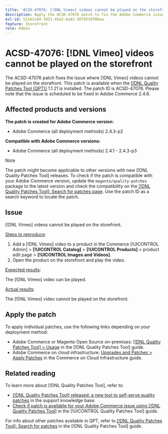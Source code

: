 ```yaml
---
title: 'ACSD-47076: [!DNL Vimeo] videos cannot be played on the storefront'
description: Apply the ACSD-47076 patch to fix the Adobe Commerce issue where [!DNL Vimeo] videos cannot be played on the storefront.
exl-id: 52161c0d-3d51-45a3-ba41-36f955df0bea
feature: Storefront
role: Admin
---
```

# ACSD-47076: [!DNL Vimeo] videos cannot be played on the storefront

The ACSD-47076 patch fixes the issue where [!DNL Vimeo] videos cannot be played on the storefront. This patch is available when the [[!DNL Quality Patches Tool (QPT)]](https://experienceleague.adobe.com/en/docs/commerce-knowledge-base/kb/announcements/commerce-announcements/magento-quality-patches-released-new-tool-to-self-serve-quality-patches) 1.1.21 is installed. The patch ID is ACSD-47076. Please note that the issue is scheduled to be fixed in Adobe Commerce 2.4.6.

## Affected products and versions

**The patch is created for Adobe Commerce version:**

* Adobe Commerce (all deployment methods) 2.4.3-p2

**Compatible with Adobe Commerce versions:**

* Adobe Commerce (all deployment methods) 2.4.1 - 2.4.3-p3

>[!NOTE]
>
>The patch might become applicable to other versions with new [!DNL Quality Patches Tool] releases. To check if the patch is compatible with your Adobe Commerce version, update the `magento/quality-patches` package to the latest version and check the compatibility on the [[!DNL Quality Patches Tool]: Search for patches page](https://experienceleague.adobe.com/tools/commerce-quality-patches/index.html). Use the patch ID as a search keyword to locate the patch.

## Issue

[!DNL Vimeo] videos cannot be played on the storefront.

<u>Steps to reproduce</u>:

1. Add a [!DNL Vimeo] video to a product in the Commerce [!UICONTROL Admin] > **[!UICONTROL Catalog]** > **[!UICONTROL Products]** > product edit page > **[!UICONTROL Images and Videos]**.
1. Open the product on the storefront and play the video.

<u>Expected results</u>:

The [!DNL Vimeo] video can be played.

<u>Actual results</u>:

The [!DNL Vimeo] video cannot be played on the storefront.

## Apply the patch

To apply individual patches, use the following links depending on your deployment method:

* Adobe Commerce or Magento Open Source on-premises: [[!DNL Quality Patches Tool] > Usage](https://experienceleague.adobe.com/docs/commerce-operations/tools/quality-patches-tool/usage.html) in the [!DNL Quality Patches Tool] guide.
* Adobe Commerce on cloud infrastructure: [Upgrades and Patches > Apply Patches](https://experienceleague.adobe.com/docs/commerce-cloud-service/user-guide/develop/upgrade/apply-patches.html) in the Commerce on Cloud Infrastructure guide.

## Related reading

To learn more about [!DNL Quality Patches Tool], refer to:

* [[!DNL Quality Patches Tool] released: a new tool to self-serve quality patches](https://experienceleague.adobe.com/en/docs/commerce-knowledge-base/kb/announcements/commerce-announcements/magento-quality-patches-released-new-tool-to-self-serve-quality-patches) in the support knowledge base.
* [Check if patch is available for your Adobe Commerce issue using [!DNL Quality Patches Tool]](/help/tools/quality-patches-tool/patches-available-in-qpt/check-patch-for-magento-issue-with-magento-quality-patches.md) in the [!UICONTROL Quality Patches Tool] guide.


For info about other patches available in QPT, refer to [[!DNL Quality Patches Tool]: Search for patches](https://experienceleague.adobe.com/tools/commerce-quality-patches/index.html) in the [!DNL Quality Patches Tool] guide.
